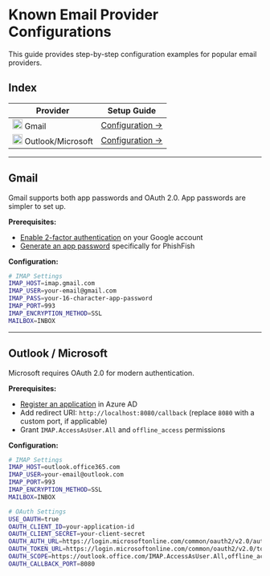 # Known Email Provider Configurations

This guide provides step-by-step configuration examples for popular email providers. 

## Index

| Provider | Setup Guide |
|----------|-------------|
| <img src="https://cdn.jsdelivr.net/npm/simple-icons@v15/icons/gmail.svg" width="20" height="20"> Gmail | [Configuration →](#gmail) |
| <img src="https://cdn.jsdelivr.net/npm/simple-icons@v15/icons/microsoftoutlook.svg" width="20" height="20"> Outlook/Microsoft | [Configuration →](#outlook--microsoft) |

---

## Gmail

Gmail supports both app passwords and OAuth 2.0. App passwords are simpler to set up.

**Prerequisites:**
- [Enable 2-factor authentication](https://support.google.com/accounts/answer/185839) on your Google account
- [Generate an app password](https://myaccount.google.com/apppasswords) specifically for PhishFish

**Configuration:**
```bash
# IMAP Settings
IMAP_HOST=imap.gmail.com
IMAP_USER=your-email@gmail.com
IMAP_PASS=your-16-character-app-password
IMAP_PORT=993
IMAP_ENCRYPTION_METHOD=SSL
MAILBOX=INBOX
```

---

## Outlook / Microsoft

Microsoft requires OAuth 2.0 for modern authentication.

**Prerequisites:**
- [Register an application](https://portal.azure.com/#blade/Microsoft_AAD_RegisteredApps/ApplicationsListBlade) in Azure AD
- Add redirect URI: `http://localhost:8080/callback` (replace `8080` with a custom port, if applicable)
- Grant `IMAP.AccessAsUser.All` and `offline_access` permissions

**Configuration:**
```bash
# IMAP Settings
IMAP_HOST=outlook.office365.com
IMAP_USER=your-email@outlook.com
IMAP_PORT=993
IMAP_ENCRYPTION_METHOD=SSL
MAILBOX=INBOX

# OAuth Settings
USE_OAUTH=true
OAUTH_CLIENT_ID=your-application-id
OAUTH_CLIENT_SECRET=your-client-secret
OAUTH_AUTH_URL=https://login.microsoftonline.com/common/oauth2/v2.0/authorize
OAUTH_TOKEN_URL=https://login.microsoftonline.com/common/oauth2/v2.0/token
OAUTH_SCOPE=https://outlook.office.com/IMAP.AccessAsUser.All,offline_access
OAUTH_CALLBACK_PORT=8080
```